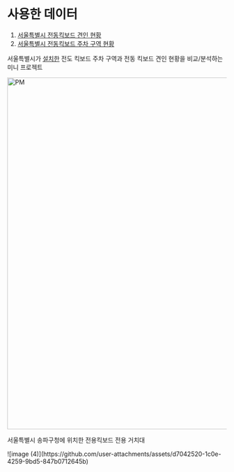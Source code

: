 <h1>사용한 데이터</h1>
<ol>
<li>
  <a href="https://data.seoul.go.kr/dataList/OA-21304/S/1/datasetView.do">서울특별시 전동킥보드 견인 현황</a>
</li>
<li>
   <a href="https://www.data.go.kr/data/15119757/fileData.do">서울특별시 전동킥보드 주차 구역 현황</a>
</li>
</ol>
<p>서울특별시가 <a href="https://mediahub.seoul.go.kr/news/article/newsArticlePrintPopup.do?articleNo=1300739">설치한</a> 전도 킥보드 주차 구역과  전동 킥보드 견인 현황을 비교/분석하는 미니 프로젝트</p>
<img width="806" alt="PM" src="https://github.com/user-attachments/assets/7071c1db-1dfb-4256-927d-95ea19726b4e">
<p>서울특별시 송파구청에 위치한 전용킥보드 전용 거치대</p>
![image (4)](https://github.com/user-attachments/assets/d7042520-1c0e-4259-9bd5-847b0712645b)
